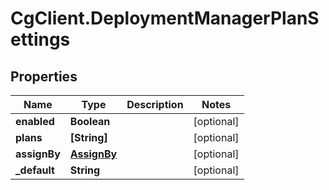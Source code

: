 # CgClient.DeploymentManagerPlanSettings

## Properties

Name | Type | Description | Notes
------------ | ------------- | ------------- | -------------
**enabled** | **Boolean** |  | [optional] 
**plans** | **[String]** |  | [optional] 
**assignBy** | [**AssignBy**](AssignBy.md) |  | [optional] 
**_default** | **String** |  | [optional] 


